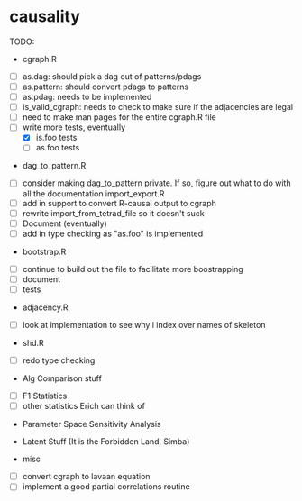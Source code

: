 # causality

TODO:
* cgraph.R
 - [ ] as.dag: should pick a dag out of patterns/pdags
 - [ ] as.pattern: should convert pdags to patterns
 - [ ] as.pdag: needs to be implemented
 - [ ] is_valid_cgraph: needs to check to make sure if the adjacencies are legal
 - [ ] need to make man pages for the entire cgraph.R file
 - [ ] write more tests, eventually
    - [X] is.foo tests
    - [ ] as.foo tests
* dag_to_pattern.R
- [ ] consider making dag_to_pattern private. If so, figure out what to 
      do with all the documentation
import_export.R
- [ ] add in support to convert R-causal output to cgraph
- [ ] rewrite import_from_tetrad_file so it doesn't suck
- [ ] Document (eventually)
- [ ] add in type checking as "as.foo" is implemented
* bootstrap.R
- [ ] continue to build out the file to facilitate more boostrapping
- [ ] document
- [ ] tests
* adjacency.R
- [ ] look at implementation to see why i index over names of skeleton
* shd.R
- [ ] redo type checking

* Alg Comparison stuff
- [ ] F1 Statistics
- [ ] other statistics Erich can think of
* Parameter Space Sensitivity Analysis

* Latent Stuff (It is the Forbidden Land, Simba)

* misc
- [ ] convert cgraph to lavaan equation
- [ ] implement a good partial correlations routine